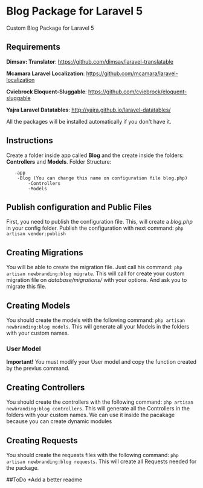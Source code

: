# Blog Package for Laravel 5

Custom Blog Package for Laravel 5

## Requirements


   **Dimsav: Translator**: https://github.com/dimsav/laravel-translatable
   
   **Mcamara Laravel Localization**: https://github.com/mcamara/laravel-localization
   
   **Cviebrock Eloquent-Sluggable**: https://github.com/cviebrock/eloquent-sluggable
   
   **Yajra Laravel Datatables**: http://yajra.github.io/laravel-datatables/


All the packages will be installed automatically if you don't have it.


## Instructions

Create a folder inside app called **Blog** and the create inside the folders: **Controllers** and **Models**.
Folder Structure:
```
   -app
    -Blog (You can change this name on configuration file blog.php)
        -Controllers
        -Models
```

## Publish configuration and Public Files

First, you need to publish the configuration file. This, will create a *blog.php* in your config folder. Publish the configuration with next command:
`php artisan vendor:publish`


## Creating Migrations

You will be able to create the migration file. Just call his command:
`php artisan newbranding:blog migrate`. This will call for create your custom migration file on *database/migrations/* with your options. And ask you to migrate this file.


## Creating Models

You should create the models with the following command:
`php artisan newbranding:blog models`. This will generate all your Models in the folders with your custom names.

### User Model

**Important!** You must modify your User model and copy the function created by the previus command.


## Creating Controllers

You should create the controllers with the following command:
`php artisan newbranding:blog controllers`. This will generate all the  Controllers in the folders with your custom names. We can use it inside the pacakage because you can create dynamic modules

## Creating Requests

You should create the requests files with the following command:
`php artisan newbranding:blog requests`. This will create all Requests needed for the package.


##ToDo
*Add a better readme

    
